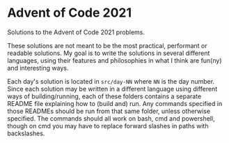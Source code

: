 # Advent of Code 2021
Solutions to the Advent of Code 2021 problems.

These solutions are not meant to be the most practical, performant or readable
solutions. My goal is to write the solutions in several different languages,
using their features and philosophies in what I think are fun(ny) and
interesting ways.

Each day's solution is located in `src/day-NN` where `NN` is the day number.
Since each solution may be written in a different language using different ways
of building/running, each of these folders contains a separate README file
explaining how to (build and) run. Any commands specified in those READMEs
should be run from that same folder, unless otherwise specified. The commands
should all work on bash, cmd and powershell, though on cmd you may have to
replace forward slashes in paths with backslashes.
